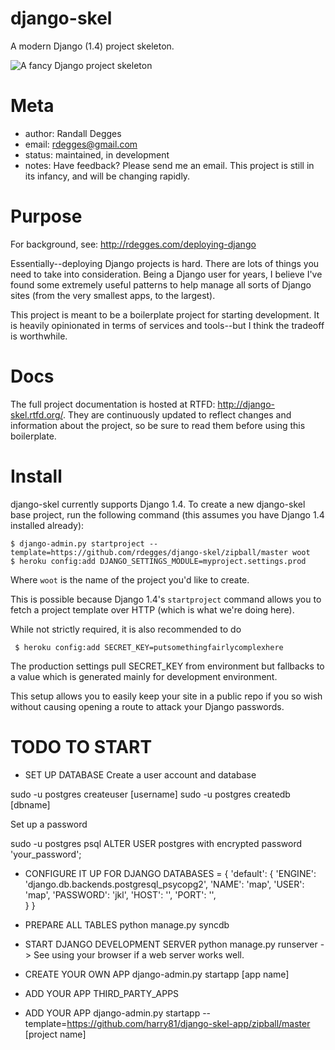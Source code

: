 django-skel
===========

A modern Django (1.4) project skeleton.

![A fancy Django project skeleton](https://github.com/rdegges/django-skel/raw/master/docs/source/_static/skel.jpg)


Meta
====

* author: Randall Degges
* email:  rdegges@gmail.com
* status: maintained, in development
* notes:  Have feedback? Please send me an email. This project is still in its
          infancy, and will be changing rapidly.


Purpose
=======

For background, see: http://rdegges.com/deploying-django

Essentially--deploying Django projects is hard. There are lots of things you
need to take into consideration. Being a Django user for years, I believe I've
found some extremely useful patterns to help manage all sorts of Django sites
(from the very smallest apps, to the largest).

This project is meant to be a boilerplate project for starting development. It
is heavily opinionated in terms of services and tools--but I think the tradeoff
is worthwhile.


Docs
====

The full project documentation is hosted at RTFD: http://django-skel.rtfd.org/.
They are continuously updated to reflect changes and information about the
project, so be sure to read them before using this boilerplate.


Install
=======

django-skel currently supports Django 1.4. To create a new django-skel base
project, run the following command (this assumes you have Django 1.4 installed
already):

    $ django-admin.py startproject --template=https://github.com/rdegges/django-skel/zipball/master woot
    $ heroku config:add DJANGO_SETTINGS_MODULE=myproject.settings.prod


Where ``woot`` is the name of the project you'd like to create.

This is possible because Django 1.4's ``startproject`` command allows you to
fetch a project template over HTTP (which is what we're doing here).

While not strictly required, it is also recommended to do

     $ heroku config:add SECRET_KEY=putsomethingfairlycomplexhere

The production settings pull SECRET_KEY from environment but fallbacks
to a value which is generated mainly for development environment.

This setup allows you to easily keep your site in a public repo if you so 
wish without causing opening a route to attack your Django passwords.


TODO TO START
=============
* SET UP DATABASE
Create a user account and database

sudo -u postgres createuser [username]
sudo -u postgres createdb [dbname]

Set up a password

sudo -u postgres psql
ALTER USER postgres with encrypted password 'your_password';


* CONFIGURE IT UP FOR DJANGO
DATABASES = {
    'default': {
        'ENGINE': 'django.db.backends.postgresql_psycopg2',
        'NAME': 'map',
        'USER': 'map',
        'PASSWORD': 'jkl',
        'HOST': '',
        'PORT': '',        
    }
}

* PREPARE ALL TABLES
python manage.py syncdb

* START DJANGO DEVELOPMENT SERVER
python manage.py runserver
-> See using your browser if a web server works well.

* CREATE YOUR OWN APP
django-admin.py startapp [app name]

* ADD YOUR APP THIRD_PARTY_APPS

* ADD YOUR APP
django-admin.py startapp --template=https://github.com/harry81/django-skel-app/zipball/master [project name]
